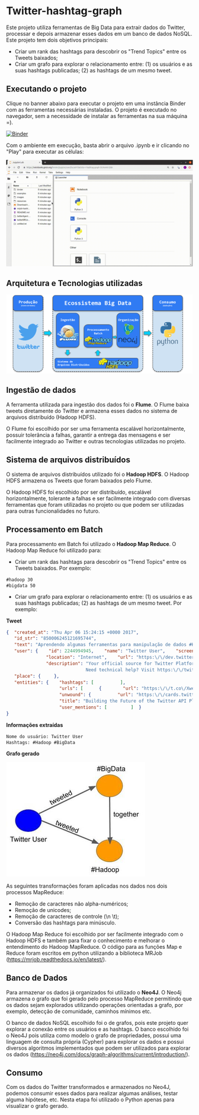 # Twitter-hashtag-graph

Este projeto utiliza ferramentas de Big Data para extraír dados do Twitter, processar e depois armazenar esses dados em um banco de dados NoSQL. Este projeto tem dois objetivos principais:

* Criar um rank das hashtags para descobrir os "Trend Topics" entre os Tweets baixados;
* Criar um grafo para explorar o relacionamento entre: (1) os usuários e as suas hashtags publicadas; (2) as hashtags de um mesmo tweet.

## Executando o projeto

Clique no banner abaixo para executar o projeto em uma instância Binder com as ferramentas necessárias instaladas. O projeto é executado no navegador, sem a necessidade de instalar as ferramentas na sua máquina =). 

[![Binder](https://notebooks.gesis.org/binder/badge_logo.svg)](https://notebooks.gesis.org/binder/v2/gh/lucas91batista/twitter-hashtag-graph/master?urlpath=lab)

Com o ambiente em execução, basta abrir o arquivo .ipynb e ir clicando no "Play" para executar as células:

![Executando o projeto](https://github.com/lucas91batista/twitter-hashtag-graph/blob/master/images/executeCellsJupyter.gif)


## Arquitetura e Tecnologias utilizadas


![Arquitetura](https://github.com/lucas91batista/twitter-hashtag-graph/blob/master/images/Arch-twitter-hashtag-graph.png)


## Ingestão de dados
A ferramenta utilizada para ingestão dos dados foi o **Flume**. O Flume baixa tweets diretamente do Twitter e armazena esses dados no sistema de arquivos distribuído (Hadoop HDFS). 

O Flume foi escolhido por ser uma ferramenta escalável horizontalmente, possuir tolerância a falhas, garantir a entrega das mensagens e ser facilmente integrado ao Twitter e outras tecnologias utilizadas no projeto. 

## Sistema de arquivos distribuídos
O sistema de arquivos distribuídos utilizado foi o **Hadoop HDFS**. O Hadoop HDFS armazena os Tweets que foram baixados pelo Flume.

O Hadoop HDFS foi escolhido por ser distribuído, escalável horizontalmente, tolerante a falhas e ser facilmente integrado com diversas ferramentas que foram utilizadas no projeto ou que podem ser utilizadas para outras funcionalidades no futuro.

## Processamento em Batch
Para processamento em Batch foi utilizado o **Hadoop Map Reduce**. O Hadoop Map Reduce foi utilizado para:
* Criar um rank das hashtags para descobrir os "Trend Topics" entre os Tweets baixados. Por exemplo:
```
#hadoop 30
#bigdata 50
``` 
* Criar um grafo para explorar o relacionamento entre: (1) os usuários e as suas hashtags publicadas; (2) as hashtags de um mesmo tweet. Por exemplo:

**Tweet**
``` json
{  "created_at": "Thu Apr 06 15:24:15 +0000 2017",  
   "id_str": "850006245121695744",  
   "text": "Aprendendo algumas ferramentas para manipulação de dados #Hadoop #BigData",  
   "user": {    "id": 2244994945,    "name": "Twitter User",    "screen_name": "TwitterDev",    
               "location": "Internet",    "url": "https:\/\/dev.twitter.com\/",    
               "description": "Your official source for Twitter Platform news, updates & events. 
                              Need technical help? Visit https:\/\/twittercommunity.com\/ \u2328\ufe0f #TapIntoTwitter"  },  
   "place": {     },  
   "entities": {    "hashtags": [          ],    
                    "urls": [      {        "url": "https:\/\/t.co\/XweGngmxlP",        
                    "unwound": {          "url": "https:\/\/cards.twitter.com\/cards\/18ce53wgo4h\/3xo1c",          
                    "title": "Building the Future of the Twitter API Platform"        }      }    ],    
                    "user_mentions": [         ]  }
}

```

**Informações extraídas**
``` 
Nome do usuário: Twitter User
Hashtags: #Hadoop #BigData
``` 
**Grafo gerado**

![Grafo exemplo](https://github.com/lucas91batista/twitter-hashtag-graph/blob/master/images/Graph_example.jpg)


As seguintes transformações foram aplicadas nos dados nos dois processos MapReduce:
* Remoção de caracteres não alpha-numéricos;
* Remoção de unicodes;
* Remoção de caracteres de controle (\n \t);
* Conversão das hashtags para minúsculo.

O Hadoop Map Reduce foi escolhido por ser facilmente integrado com o Hadoop HDFS e também para fixar o conhecimento e melhorar o entendimento do Hadoop MapReduce. O código para as funções Map e Reduce foram escritos em python utilizando a biblioteca MRJob (https://mrjob.readthedocs.io/en/latest/).

## Banco de Dados
Para armazenar os dados já organizados foi utilizado o **Neo4J**. O Neo4j armazena o grafo que foi gerado pelo processo MapReduce permitindo que os dados sejam explorados utilizando operações orientadas a grafo, por exemplo, detecção de comunidade, caminhos mínimos etc.

O banco de dados NoSQL escolhido foi o de grafos, pois este projeto quer explorar a conexão entre os usuários e as hashtags. O banco escolhido foi o Neo4J pois utiliza como modelo o grafo de propriedades, possui uma linguagem de consulta própria (Cypher) para explorar os dados e possui diversos algoritmos implementados que podem ser utilizados para explorar os dados (https://neo4j.com/docs/graph-algorithms/current/introduction/).

## Consumo
Com os dados do Twitter transformados e armazenados no Neo4J, podemos consumir esses dados para realizar algumas análises, testar alguma hipótese, etc. Nesta etapa foi utilizado o Python apenas para visualizar o grafo gerado.
